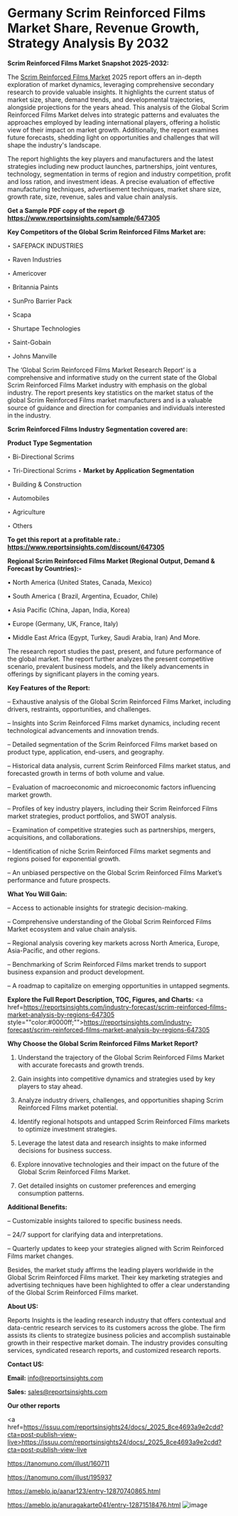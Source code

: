 # Germany Scrim Reinforced Films Market Share, Revenue Growth, Strategy Analysis By 2032

<strong>Scrim Reinforced Films Market Snapshot 2025-2032:</strong>

The <a href=https://www.reportsinsights.com/sample/647305>Scrim Reinforced Films Market</a> 2025 report offers an in-depth exploration of market dynamics, leveraging comprehensive secondary research to provide valuable insights. It highlights the current status of market size, share, demand trends, and developmental trajectories, alongside projections for the years ahead. This analysis of the Global Scrim Reinforced Films Market delves into strategic patterns and evaluates the approaches employed by leading international players, offering a holistic view of their impact on market growth. Additionally, the report examines future forecasts, shedding light on opportunities and challenges that will shape the industry's landscape.

The report highlights the key players and manufacturers and the latest strategies including new product launches, partnerships, joint ventures, technology, segmentation in terms of region and industry competition, profit and loss ration, and investment ideas. A precise evaluation of effective manufacturing techniques, advertisement techniques, market share size, growth rate, size, revenue, sales and value chain analysis.

<strong>Get a Sample PDF copy of the report @ <a href=https://www.reportsinsights.com/sample/647305 style=color:#0000ff;>https://www.reportsinsights.com/sample/647305</a></strong>

<strong>Key Competitors of the Global Scrim Reinforced Films Market are:</strong>

‣ SAFEPACK INDUSTRIES

‣ Raven Industries

‣ Americover

‣ Britannia Paints

‣ SunPro Barrier Pack

‣ Scapa

‣ Shurtape Technologies

‣ Saint-Gobain

‣ Johns Manville

The ‘Global Scrim Reinforced Films Market Research Report’ is a comprehensive and informative study on the current state of the Global Scrim Reinforced Films Market industry with emphasis on the global industry. The report presents key statistics on the market status of the global Scrim Reinforced Films market manufacturers and is a valuable source of guidance and direction for companies and individuals interested in the industry.

<strong>Scrim Reinforced Films Industry Segmentation covered are:</strong>

<strong>Product Type Segmentation</strong>

‣ Bi-Directional Scrims

‣ Tri-Directional Scrims
‣ 
<strong>Market by Application Segmentation</strong>

‣ Building & Construction

‣ Automobiles

‣ Agriculture

‣ Others

<strong>To get this report at a profitable rate.: <a href=https://www.reportsinsights.com/discount/647305 style=color:#0000ff;>https://www.reportsinsights.com/discount/647305</a></strong>

<strong>Regional Scrim Reinforced Films Market (Regional Output, Demand &amp; Forecast by Countries):-</strong>

• North America (United States, Canada, Mexico)

• South America ( Brazil, Argentina, Ecuador, Chile)

• Asia Pacific (China, Japan, India, Korea)

• Europe (Germany, UK, France, Italy)

• Middle East Africa (Egypt, Turkey, Saudi Arabia, Iran) And More.

The research report studies the past, present, and future performance of the global market. The report further analyzes the present competitive scenario, prevalent business models, and the likely advancements in offerings by significant players in the coming years.

<strong>Key Features of the Report:</strong>

– Exhaustive analysis of the Global Scrim Reinforced Films Market, including drivers, restraints, opportunities, and challenges.

– Insights into Scrim Reinforced Films market dynamics, including recent technological advancements and innovation trends.

– Detailed segmentation of the Scrim Reinforced Films market based on product type, application, end-users, and geography.

– Historical data analysis, current Scrim Reinforced Films market status, and forecasted growth in terms of both volume and value.

– Evaluation of macroeconomic and microeconomic factors influencing market growth.

– Profiles of key industry players, including their Scrim Reinforced Films market strategies, product portfolios, and SWOT analysis.

– Examination of competitive strategies such as partnerships, mergers, acquisitions, and collaborations.

– Identification of niche Scrim Reinforced Films market segments and regions poised for exponential growth.

– An unbiased perspective on the Global Scrim Reinforced Films Market’s performance and future prospects.

<strong>What You Will Gain:</strong>

– Access to actionable insights for strategic decision-making.

– Comprehensive understanding of the Global Scrim Reinforced Films Market ecosystem and value chain analysis.

– Regional analysis covering key markets across North America, Europe, Asia-Pacific, and other regions.

– Benchmarking of Scrim Reinforced Films market trends to support business expansion and product development.

– A roadmap to capitalize on emerging opportunities in untapped segments.

<strong>Explore the Full Report Description, TOC, Figures, and Charts:</strong>
<a href=https://reportsinsights.com/industry-forecast/scrim-reinforced-films-market-analysis-by-regions-647305 style=""color:#0000ff;"">https://reportsinsights.com/industry-forecast/scrim-reinforced-films-market-analysis-by-regions-647305</a>

<strong>Why Choose the Global Scrim Reinforced Films Market Report?</strong>

1. Understand the trajectory of the Global Scrim Reinforced Films Market with accurate forecasts and growth trends.

2. Gain insights into competitive dynamics and strategies used by key players to stay ahead.

3. Analyze industry drivers, challenges, and opportunities shaping Scrim Reinforced Films market potential.

4. Identify regional hotspots and untapped Scrim Reinforced Films markets to optimize investment strategies.

5. Leverage the latest data and research insights to make informed decisions for business success.

6. Explore innovative technologies and their impact on the future of the Global Scrim Reinforced Films Market.

7. Get detailed insights on customer preferences and emerging consumption patterns.

<strong>Additional Benefits:</strong>

– Customizable insights tailored to specific business needs.

– 24/7 support for clarifying data and interpretations.

– Quarterly updates to keep your strategies aligned with Scrim Reinforced Films market changes.

Besides, the market study affirms the leading players worldwide in the Global Scrim Reinforced Films market. Their key marketing strategies and advertising techniques have been highlighted to offer a clear understanding of the Global Scrim Reinforced Films market.

<strong><strong>About US</strong>:</strong>

Reports Insights is the leading research industry that offers contextual and data-centric research services to its customers across the globe. The firm assists its clients to strategize business policies and accomplish sustainable growth in their respective market domain. The industry provides consulting services, syndicated research reports, and customized research reports.

<strong>Contact US:</strong>

<p class=><b>Email:</b> <a href=mailto:info@reportsinsights.com>info@reportsinsights.com</a></p>
<p class=><b>Sales:</b> <a href=mailto:sales@reportsinsights.com>sales@reportsinsights.com</a></p>

<strong>Our other reports</strong>

<a href=https://issuu.com/reportsinsights24/docs/_2025_8ce4693a9e2cdd?cta=post-publish-view-live>https://issuu.com/reportsinsights24/docs/_2025_8ce4693a9e2cdd?cta=post-publish-view-live</a>

<a href=https://tanomuno.com/illust/160711>https://tanomuno.com/illust/160711</a>

<a href=https://tanomuno.com/illust/195937>https://tanomuno.com/illust/195937</a>

<a href=https://ameblo.jp/aanar123/entry-12870740865.html>https://ameblo.jp/aanar123/entry-12870740865.html</a>

<a href=https://ameblo.jp/anuragakarte041/entry-12871518476.html>https://ameblo.jp/anuragakarte041/entry-12871518476.html</a>
![image](https://github.com/user-attachments/assets/0e05e809-93f1-4ca3-ba99-ae43cd48a752)
